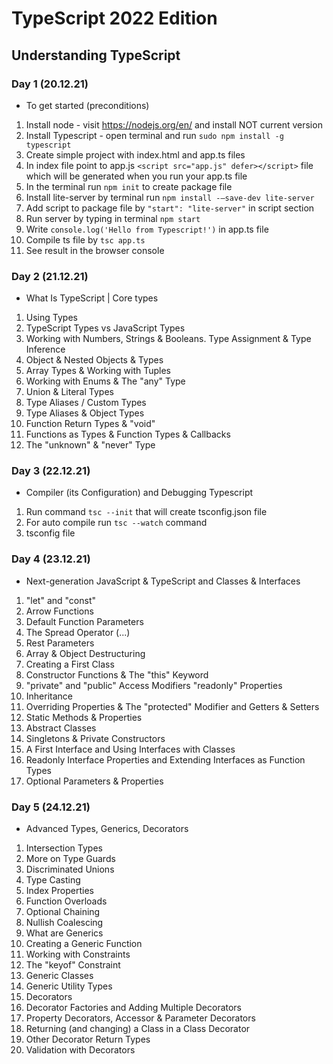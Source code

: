 # TypeScript 2022 Edition
## Understanding TypeScript
### Day 1 (20.12.21) 
- To get started (preconditions)
1. Install node - visit https://nodejs.org/en/ and install NOT current version
2. Install Typescript - open terminal and run `sudo npm install -g typescript`
3. Create simple project with index.html and app.ts files
4. In index file point to app.js `<script src="app.js" defer></script>` file which will be generated when you run your app.ts file
5. In the terminal run `npm init` to create package file
6. Install lite-server by terminal run `npm install -—save-dev lite-server`
7. Add script to package file by `"start": "lite-server"` in script section
8. Run server by typing in terminal `npm start`
9. Write `console.log('Hello from Typescript!')` in app.ts file
10. Compile ts file by `tsc app.ts`
11. See result in the browser console

### Day 2 (21.12.21)
- What Is TypeScript | Core types
1. Using Types 
2. TypeScript Types vs JavaScript Types 
3. Working with Numbers, Strings & Booleans. Type Assignment & Type Inference
4. Object & Nested Objects & Types
5. Array Types & Working with Tuples
6. Working with Enums & The "any" Type
7. Union & Literal Types
8. Type Aliases / Custom Types
9. Type Aliases & Object Types
10. Function Return Types & "void"
11. Functions as Types & Function Types & Callbacks
12. The "unknown" & "never" Type

### Day 3 (22.12.21)
- Compiler (its Configuration) and Debugging Typescript
1. Run command `tsc --init` that will create tsconfig.json file
2. For auto compile run `tsc --watch` command
3. tsconfig file

### Day 4 (23.12.21)
- Next-generation JavaScript & TypeScript and Classes & Interfaces
1. "let" and "const" 
2. Arrow Functions
3. Default Function Parameters
4. The Spread Operator (...)
5. Rest Parameters
6. Array & Object Destructuring 
7. Creating a First Class 
8. Constructor Functions & The "this" Keyword
9. "private" and "public" Access Modifiers "readonly" Properties 
10. Inheritance 
11. Overriding Properties & The "protected" Modifier and Getters & Setters 
12. Static Methods & Properties 
13. Abstract Classes 
14. Singletons & Private Constructors 
15. A First Interface and Using Interfaces with Classes 
16. Readonly Interface Properties and Extending Interfaces as Function Types 
17. Optional Parameters & Properties

### Day 5 (24.12.21)
- Advanced Types, Generics, Decorators
1. Intersection Types
2. More on Type Guards 
3. Discriminated Unions 
4. Type Casting 
5. Index Properties 
6. Function Overloads 
7. Optional Chaining 
8. Nullish Coalescing 
9. What are Generics
10. Creating a Generic Function
11. Working with Constraints
12. The "keyof" Constraint
13. Generic Classes
14. Generic Utility Types
15. Decorators
16. Decorator Factories and Adding Multiple Decorators
17. Property Decorators, Accessor & Parameter Decorators
18. Returning (and changing) a Class in a Class Decorator
19. Other Decorator Return Types 
20. Validation with Decorators 
   